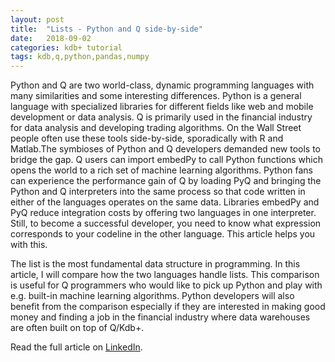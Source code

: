 ```yaml
---
layout: post
title:  "Lists - Python and Q side-by-side"
date:   2018-09-02
categories: kdb+ tutorial
tags: kdb,q,python,pandas,numpy
---
```


Python and Q are two world-class, dynamic programming languages with many similarities and some interesting differences. Python is a general language with specialized libraries for different fields like web and mobile development or data analysis. Q is primarily used in the financial industry for data analysis and developing trading algorithms. On the Wall Street people often use these tools side-by-side, sporadically with R and Matlab.The symbioses of Python and Q developers demanded new tools to bridge the gap. Q users can import embedPy to call Python functions which opens the world to a rich set of machine learning algorithms. Python fans can experience the performance gain of Q by loading PyQ and bringing the Python and Q interpreters into the same process so that code written in either of the languages operates on the same data. Libraries embedPy and PyQ reduce integration costs by offering two languages in one interpreter. Still, to become a successful developer, you need to know what expression corresponds to your codeline in the other language. This article helps you with this.

The list is the most fundamental data structure in programming. In this article, I will compare how the two languages handle lists. This comparison is useful for Q programmers who would like to pick up Python and play with e.g. built-in machine learning algorithms. Python developers will also benefit from the comparison especially if they are interested in making good money and finding a job in the financial industry where data warehouses are often built on top of Q/Kdb+.

Read the full article on [LinkedIn](https://www.linkedin.com/pulse/lists-python-q-side-by-side-ferenc-bodon-ph-d-/).